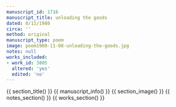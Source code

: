```yaml
---
manuscript_id: 1716
manuscript_title: unloading the goods
dated: 8/11/1980
circa: ''
method: original
manuscript_type: poem
image: poem1980-11-08-unloading-the-goods.jpg
notes: null
works_included:
- work_id: 3805
  altered: 'yes'
  edited: 'no'
---
```


{{ section_title() }}
{{ manuscript_info() }}
{{ section_image() }}
{{ notes_section() }}
{{ works_section() }}

